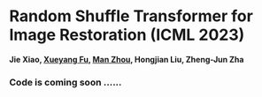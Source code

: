# Random Shuffle Transformer for Image Restoration (ICML 2023)
 <b>Jie Xiao, <a href='https://xueyangfu.github.io'>Xueyang Fu</a>, <a href='https://manman1995.github.io'>Man Zhou</a>, Hongjian Liu, Zheng-Jun Zha</b>
 
### Code is coming soon ......